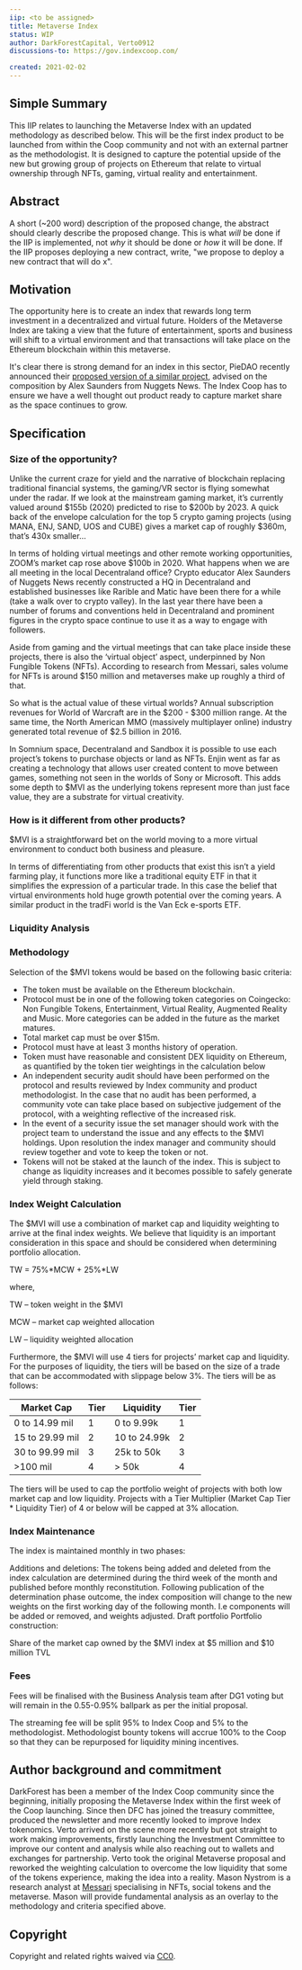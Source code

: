 ```yaml
---
iip: <to be assigned>
title: Metaverse Index
status: WIP
author: DarkForestCapital, Verto0912
discussions-to: https://gov.indexcoop.com/

created: 2021-02-02
---
```


## Simple Summary
<!--"If you can't explain it simply, you don't understand it well enough." Simply describe the outcome the proposed changes intends to achieve. This should be non-technical and accessible to a casual community member.-->
This IIP relates to launching the Metaverse Index with an updated methodology as described below. This will be the first index product to be launched from within the Coop community and not with an external partner as the methodologist. It is designed to capture the potential upside of the new but growing group of projects on Ethereum that relate to virtual ownership through NFTs, gaming, virtual reality and entertainment.

## Abstract
<!--A short (~200 word) description of the proposed change, the abstract should clearly describe the proposed change. This is what *will* be done if the IIP is implemented, not *why* it should be done or *how* it will be done. If the IIP proposes deploying a new contract, write, "we propose to deploy a new contract that will do x".-->
A short (~200 word) description of the proposed change, the abstract should clearly describe the proposed change. This is what *will* be done if the IIP is implemented, not *why* it should be done or *how* it will be done. If the IIP proposes deploying a new contract, write, "we propose to deploy a new contract that will do x".

## Motivation
<!--This is the problem statement. This is the *why* of the IIP. It should clearly explain *why* the current state of the protocol is inadequate.  It is critical that you explain *why* the change is needed, if the IIP proposes changing how something is calculated, you must address *why* the current calculation is innaccurate or wrong. This is not the place to describe how the IIP will address the issue!-->
The opportunity here is to create an index that rewards long term investment in a decentralized and virtual future. Holders of the Metaverse Index are taking a view that the future of entertainment, sports and business will shift to a virtual environment and that transactions will take place on the Ethereum blockchain within this metaverse.

It's clear there is strong demand for an index in this sector, PieDAO recently announced their [proposed version of a similar project](https://forum.piedao.org/t/proposal-discussion-play-index-creation/418), advised on the composition by Alex Saunders from Nuggets News. The Index Coop has to ensure we have a well thought out product ready to capture market share as the space continues to grow.

## Specification

### Size of the opportunity?
Unlike the current craze for yield and the narrative of blockchain replacing traditional financial systems, the gaming/VR sector is flying somewhat under the radar. If we look at the mainstream gaming market, it’s currently valued around $155b (2020) predicted to rise to $200b by 2023. A quick back of the envelope calculation for the top 5 crypto gaming projects (using MANA, ENJ, SAND, UOS and CUBE) gives a market cap of roughly $360m, that’s 430x smaller…

In terms of holding virtual meetings and other remote working opportunities, ZOOM’s market cap rose above $100b in 2020. What happens when we are all meeting in the local Decentraland office? Crypto educator Alex Saunders of Nuggets News recently constructed a HQ in Decentraland and established businesses like Rarible and Matic have been there for a while (take a walk over to crypto valley). In the last year there have been a number of forums and conventions held in Decentraland and prominent figures in the crypto space continue to use it as a way to engage with followers.

Aside from gaming and the virtual meetings that can take place inside these projects, there is also the ‘virtual object’ aspect, underpinned by Non Fungible Tokens (NFTs). According to research from Messari, sales volume for NFTs is around $150 million and metaverses make up roughly a third of that.

So what is the actual value of these virtual worlds? Annual subscription revenues for World of Warcraft are in the $200 - $300 million range. At the same time, the North American MMO (massively multiplayer online) industry generated total revenue of $2.5 billion in 2016.

In Somnium space, Decentraland and Sandbox it is possible to use each project’s tokens to purchase objects or land as NFTs. Enjin went as far as creating a technology that allows user created content to move between games, something not seen in the worlds of Sony or Microsoft. This adds some depth to $MVI as the underlying tokens represent more than just face value, they are a substrate for virtual creativity.

### How is it different from other products?
$MVI is a straightforward bet on the world moving to a more virtual environment to conduct both business and pleasure.

In terms of differentiating from other products that exist this isn’t a yield farming play, it functions more like a traditional equity ETF in that it simplifies the expression of a particular trade. In this case the belief that virtual environments hold huge growth potential over the coming years. A similar product in the tradFi world is the Van Eck e-sports ETF.

### Liquidity Analysis

### Methodology
Selection of the $MVI tokens would be based on the following basic criteria:

* The token must be available on the Ethereum blockchain.
* Protocol must be in one of the following token categories on Coingecko: Non Fungible Tokens, Entertainment, Virtual Reality, Augmented Reality and Music. More categories can be added in the future as the market matures.
* Total market cap must be over $15m.
* Protocol must have at least 3 months history of operation.
* Token must have reasonable and consistent DEX liquidity on Ethereum, as quantified by the token tier weightings in the calculation below
* An independent security audit should have been performed on the protocol and results reviewed by Index community and product methodologist. In the case that no audit has been performed, a community vote can take place based on subjective judgement of the protocol, with a weighting reflective of the increased risk.
* In the event of a security issue the set manager should work with the project team to understand the issue and any effects to the $MVI holdings. Upon resolution the index manager and community should review together and vote to keep the token or not.
* Tokens will not be staked at the launch of the index. This is subject to change as liquidity increases and it becomes possible to safely generate yield through staking.

### Index Weight Calculation

The $MVI will use a combination of market cap and liquidity weighting to arrive at the final index weights. We believe that liquidity is an important consideration in this space and should be considered when determining portfolio allocation.

TW = 75%*MCW + 25%*LW

where,

TW – token weight in the $MVI

MCW – market cap weighted allocation

LW – liquidity weighted allocation

Furthermore, the $MVI will use 4 tiers for projects’ market cap and liquidity. For the purposes of liquidity, the tiers will be based on the size of a trade that can be accommodated with slippage below 3%. The tiers will be as follows:

| Market Cap               | Tier | Liquidity | Tier |
|---                    |---|---|---|
| 0 to 14.99 mil             | 1  | 0 to 9.99k | 1 |
| 15 to 29.99 mil             |  2 | 10 to 24.99k | 2 |
| 30 to 99.99 mil   | 3  | 25k to 50k | 3 |
| >100 mil    | 4  | > 50k | 4 |

The tiers will be used to cap the portfolio weight of projects with both low market cap and low liquidity. Projects with a Tier Multiplier (Market Cap Tier * Liquidity Tier) of 4 or below will be capped at 3% allocation.

### Index Maintenance

The index is maintained monthly in two phases:

Additions and deletions: The tokens being added and deleted from the index calculation are determined during the third week of the month and published before monthly reconstitution.
Following publication of the determination phase outcome, the index composition will change to the new weights on the first working day of the following month. I.e components will be added or removed, and weights adjusted.
Draft portfolio
Portfolio construction:


Share of the market cap owned by the $MVI index at $5 million and $10 million TVL

### Fees
Fees will be finalised with the Business Analysis team after DG1 voting but will remain in the 0.55-0.95% ballpark as per the initial proposal.

The streaming fee will be split 95% to Index Coop and 5% to the methodologist.  Methodologist bounty tokens will accrue 100% to the Coop so that they can be repurposed for liquidity mining incentives.

## Author background and commitment 

DarkForest has been a member of the Index Coop community since the beginning, initially proposing the Metaverse Index within the first week of the Coop launching. Since then DFC has joined the treasury committee, produced the newsletter and more recently looked to improve Index tokenomics. Verto arrived on the scene more recently but got straight to work making improvements, firstly launching the Investment Committee to improve our content and analysis while also reaching out to wallets and exchanges for partnership. Verto took the original Metaverse proposal and reworked the weighting calculation to overcome the low liquidity that some of the tokens experience, making the idea into a reality.
Mason Nystrom is a research analyst at [Messari](https://messari.io/) specialising in NFTs, social tokens and the metaverse. Mason will provide fundamental analysis as an overlay to the methodology and criteria specified above.

## Copyright
Copyright and related rights waived via [CC0](https://creativecommons.org/publicdomain/zero/1.0/).
